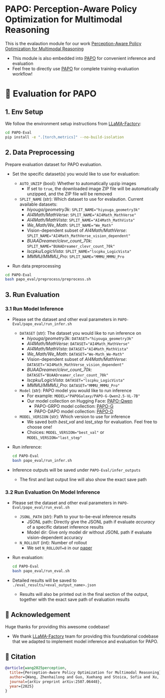 # **PAPO: Perception-Aware Policy Optimization for Multimodal Reasoning**

This is the evalaution module for our work [Perception-Aware Policy Optimization for Multimodal Reasoning](https://mikewangwzhl.github.io/PAPO/)
- This module is also embedded into [PAPO](https://github.com/MikeWangWZHL/PAPO) for convenient inference and evaluation
- Feel free to directly use [PAPO](https://github.com/MikeWangWZHL/PAPO) for complete training-evaluation workflow!



# 🚀 **Evaluation for PAPO**

## **1. Env Setup**
We follow the environment setup instructions from [LLaMA-Factory](https://github.com/hiyouga/LLaMA-Factory):
```bash
cd PAPO-Eval
pip install -e ".[torch,metrics]" --no-build-isolation
```

## **2. Data Preprocessing**

Prepare evaluation dataset for PAPO evaluation.

- Set the specific dataset(s) you would like to use for evaluation:
    - `AUTO_UNZIP` (bool): Whether to automatically upzip images
        - If set to `true`, the downloaded image ZIP file will be automatically unzipped, and the ZIP file will be removed
    - `SPLIT_NAME` (str): Which dataset to use for evalaution. Current available datasets:
        - *hiyouga/geometry3k*: `SPLIT_NAME="hiyouga_geometry3k"`
        - *AI4Math/MathVerse*: `SPLIT_NAME="AI4Math_MathVerse"`
        - *AI4Math/MathVista*: `SPLIT_NAME="AI4Math_MathVista"`
        - *We_Math/We_Math*: `SPLIT_NAME="We_Math"`
        - Vision-dependent subset of *AI4Math/MathVerse*: `SPLIT_NAME="AI4Math_MathVerse_vision_dependent"`
        - *BUAADreamer/clevr_count_70k*: `SPLIT_NAME="BUAADreamer_clevr_count_70k"`
        - *lscpku/LogicVista*: `SPLIT_NAME="lscpku_LogicVista"`
        - *MMMU/MMMU_Pro*: `SPLIT_NAME="MMMU_MMMU_Pro`

- Run data preprocessing
```bash
cd PAPO-Eval
bash papo_eval/preprocess/preprocess.sh
```

## **3. Run Evaluation**

### **3.1 Run Model Inference**
- Please set the dataset and other eval parameters in `PAPO-Eval/papo_eval/run_infer.sh`
    - `DATASET` (str): The dataset you would like to run inference on
        - *hiyouga/geometry3k*: `DATASET="hiyouga_geometry3k"`
        - *AI4Math/MathVerse*: `DATASET="AI4Math_MathVerse"`
        - *AI4Math/MathVista*: `DATASET="AI4Math_MathVista"`
        - *We_Math/We_Math*: `DATASET="We-Math_We-Math"`
        - Vision-dependent subset of *AI4Math/MathVerse*: `DATASET="AI4Math_MathVerse_vision_dependent"`
        - *BUAADreamer/clevr_count_70k*: `DATASET="BUAADreamer_clevr_count_70k"`
        - *lscpku/LogicVista*: `DATASET="lscpku_LogicVista"`
        - *MMMU/MMMU_Pro*: `DATASET="MMMU_MMMU_Pro"`
    - `Model` (str): PAPO model you would like to run inference
        - For example: `MODEL="PAPOGalaxy/PAPO-G-Qwen2.5-VL-7B"`
        - Our model collection on Hugging Face: [PAPO-Qwen](https://huggingface.co/collections/PAPOGalaxy/papo-qwen-686d92dd3d43b1ce698f851a)
            - PAPO-GRPO model collection: [PAPO-G](https://huggingface.co/collections/PAPOGalaxy/papo-g-688fd55ed6b49f343114ed6e)
            - PAPO-DAPO model collection: [PAPO-D](https://huggingface.co/collections/PAPOGalaxy/papo-d-688fd5917f3a2ffb715adcca)
    - `MODEL_VERSION` (str): Which version to use for inference
        - We saved both *best_val* and *last_step* for evaluation. Feel free to choose one!
        - Choices: `MODEL_VERSION="best_val"` or `MODEL_VERSION="last_step"`

- Run inference:
    ```bash
    cd PAPO-Eval
    bash papo_eval/run_infer.sh
    ```

- Inference outputs will be saved under `PAPO-Eval/infer_outputs`
    - The first and last output line will also show the exact save path

### **3.2 Run Evaluation On Model Inference**
- Please set the dataset and other eval parameters in `PAPO-Eval/papo_eval/run_eval.sh`
    - `JSONL_PATH` (str): Path to your to-be-eval inference results
        - JSONL path: Directly give the JSONL path if evaluate *accuracy* of a specific dataset inference results
        - Model dir: Give only model dir without JSONL path if evaluate vision-dependent accuracy
    - `N_ROLLOUT` (int): Number of rollout 
        - We set `N_ROLLOUT=8` in our [paper](https://arxiv.org/abs/2507.06448)

- Run evaluation:
    ```bash
    cd PAPO-Eval
    bash papo_eval/run_eval.sh
    ```

- Detailed results will be saved to `./eval_results/<eval_output_name>.json`
    - Results will also be printed out in the final section of the output, together with the exact save path of evaluation results



## 🥰 **Acknowledgement**
Huge thanks for providing this awesome codebase!
- We thank [LLaMA-Factory](https://github.com/hiyouga/LLaMA-Factory) team for providing this foundational codebase that we adapted to implement model inference and evaluation for PAPO.



## 📝 **Citation**
```bibtex
@article{wang2025perception,
  title={Perception-Aware Policy Optimization for Multimodal Reasoning},
  author={Wang, Zhenhailong and Guo, Xuehang and Stoica, Sofia and Xu, Haiyang and Wang, Hongru and Ha, Hyeonjeong and Chen, Xiusi and Chen, Yangyi and Yan, Ming and Huang, Fei and others},
  journal={arXiv preprint arXiv:2507.06448},
  year={2025}
}
```